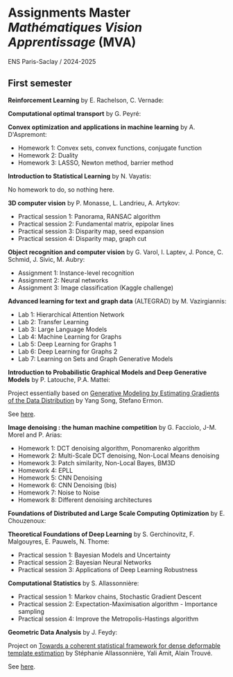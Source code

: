 # Assignments Master *Mathématiques Vision Apprentissage* (MVA)

ENS Paris-Saclay / 2024-2025

## First semester

**Reinforcement Learning** by E. Rachelson, C. Vernade:

**Computational optimal transport** by G. Peyré:

**Convex optimization and applications in machine learning** by A. D'Aspremont:
* Homework 1: Convex sets, convex functions, conjugate function
* Homework 2: Duality
* Homework 3: LASSO, Newton method, barrier method

**Introduction to Statistical Learning** by N. Vayatis:

No homework to do, so nothing here.

**3D computer vision** by P. Monasse, L. Landrieu, A. Artykov:
* Practical session 1: Panorama, RANSAC algorithm
* Practical session 2: Fundamental matrix, epipolar lines
* Practical session 3: Disparity map, seed expansion
* Practical session 4: Disparity map, graph cut

**Object recognition and computer vision** by G. Varol, I. Laptev, J. Ponce, C. Schmid, J. Sivic, M. Aubry:
* Assignment 1: Instance-level recognition
* Assignment 2: Neural networks
* Assignment 3: Image classification (Kaggle challenge)

**Advanced learning for text and graph data** (ALTEGRAD) by  M. Vazirgiannis:
* Lab 1: Hierarchical Attention Network
* Lab 2: Transfer Learning
* Lab 3: Large Language Models
* Lab 4: Machine Learning for Graphs
* Lab 5: Deep Learning for Graphs 1
* Lab 6: Deep Learning for Graphs 2
* Lab 7:  Learning on Sets and Graph Generative Models

**Introduction to Probabilistic Graphical Models and Deep Generative Models** by P. Latouche, P.A. Mattei:

Project essentially based on [Generative Modeling by Estimating Gradients of the Data Distribution](https://arxiv.org/abs/1907.05600) by Yang Song, Stefano Ermon.

See [here](https://github.com/lucas-versini/Denoising-score-matching-for-diffusion-models/tree/main).

**Image denoising : the human machine competition** by G. Facciolo, J-M. Morel and P. Arias:
* Homework 1: DCT denoising algorithm, Ponomarenko algorithm
* Homework 2: Multi-Scale DCT denoising, Non-Local Means denoising
* Homework 3: Patch similarity, Non-Local Bayes, BM3D
* Homework 4: EPLL
* Homework 5: CNN Denoising
* Homework 6: CNN Denoising (bis)
* Homework 7: Noise to Noise
* Homework 8: Different denoising architectures

**Foundations of Distributed and Large Scale Computing Optimization** by E. Chouzenoux:

**Theoretical Foundations of Deep Learning** by S. Gerchinovitz, F. Malgouyres, E. Pauwels, N. Thome:
* Practical session 1: Bayesian Models and Uncertainty
* Practical session 2: Bayesian Neural Networks
* Practical session 3: Applications of Deep Learning Robustness

**Computational Statistics** by S. Allassonnière:
* Practical session 1: Markov chains, Stochastic Gradient Descent
* Practical session 2: Expectation-Maximisation algorithm - Importance sampling
* Practical session 4: Improve the Metropolis-Hastings algorithm

**Geometric Data Analysis** by J. Feydy:

Project on [Towards a coherent statistical framework for dense deformable template estimation](https://scholar.google.fr/citations?view_op=view_citation&hl=fr&user=9ubMya8AAAAJ&citation_for_view=9ubMya8AAAAJ:u5HHmVD_uO8C) by Stéphanie Allassonnière, Yali Amit, Alain Trouvé.

See [here](https://github.com/lucas-versini/GDA).
